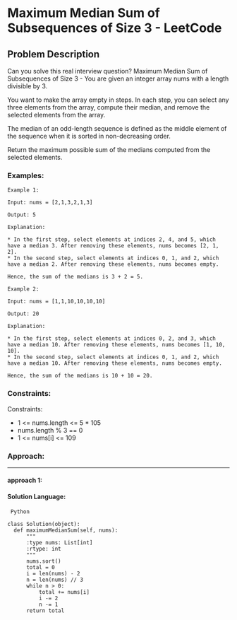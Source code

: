 # Maximum Median Sum of Subsequences of Size 3 - LeetCode
  
  ## Problem Description
  
  Can you solve this real interview question? Maximum Median Sum of Subsequences of Size 3 - You are given an integer array nums with a length divisible by 3.

You want to make the array empty in steps. In each step, you can select any three elements from the array, compute their median, and remove the selected elements from the array.

The median of an odd-length sequence is defined as the middle element of the sequence when it is sorted in non-decreasing order.

Return the maximum possible sum of the medians computed from the selected elements.
  
  ### Examples:
  ```
  Example 1:

Input: nums = [2,1,3,2,1,3]

Output: 5

Explanation:

 * In the first step, select elements at indices 2, 4, and 5, which have a median 3. After removing these elements, nums becomes [2, 1, 2].
 * In the second step, select elements at indices 0, 1, and 2, which have a median 2. After removing these elements, nums becomes empty.

Hence, the sum of the medians is 3 + 2 = 5.

Example 2:

Input: nums = [1,1,10,10,10,10]

Output: 20

Explanation:

 * In the first step, select elements at indices 0, 2, and 3, which have a median 10. After removing these elements, nums becomes [1, 10, 10].
 * In the second step, select elements at indices 0, 1, and 2, which have a median 10. After removing these elements, nums becomes empty.

Hence, the sum of the medians is 10 + 10 = 20.
  ```
  
  ### Constraints:
  
  Constraints:

 * 1 <= nums.length <= 5 * 105
 * nums.length % 3 == 0
 * 1 <= nums[i] <= 109
  
  
  ### Approach:
  ---
  
  #### approach 1:
  

  #### Solution Language:
  ```  Python  ```
  ```
  class Solution(object):
    def maximumMedianSum(self, nums):
        """
        :type nums: List[int]
        :rtype: int
        """
        nums.sort()
        total = 0
        i = len(nums) - 2
        n = len(nums) // 3
        while n > 0:
            total += nums[i]
            i -= 2
            n -= 1
        return total
  ```
  